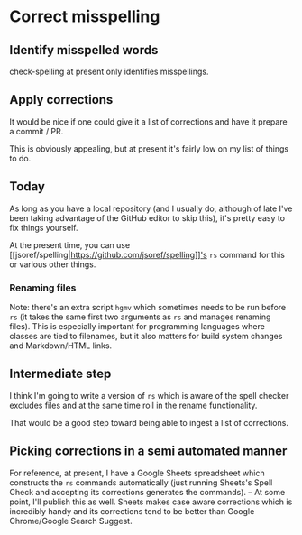 # Correct misspelling


## Identify misspelled words
check-spelling at present only identifies misspellings.

## Apply corrections
It would be nice if one could give it a list of corrections and have it prepare a commit / PR.

This is obviously appealing, but at present it's fairly low on my list of things to do.

## Today
As long as you have a local repository (and I usually do, although of late I've been taking advantage of the GitHub editor to skip this), it's pretty easy to fix things yourself.

At the present time, you can use [[jsoref/spelling|https://github.com/jsoref/spelling]]'s `rs` command for this or various other things.

### Renaming files
Note: there's an extra script `hgmv` which sometimes needs to be run before `rs` (it takes the same first two arguments as `rs` and manages renaming files). This is especially important for programming languages where classes are tied to filenames, but it also matters for build system changes and Markdown/HTML links.

## Intermediate step
I think I'm going to write a version of `rs` which is aware of the spell checker excludes files and at the same time roll in the rename functionality.

That would be a good step toward being able to ingest a list of corrections.

## Picking corrections in a semi automated manner
For reference, at present, I have a Google Sheets spreadsheet which constructs the `rs` commands automatically (just running Sheets's Spell Check and accepting its corrections generates the commands). – At some point, I'll publish this as well. Sheets makes case aware corrections which is incredibly handy and its corrections tend to be better than Google Chrome/Google Search Suggest.
